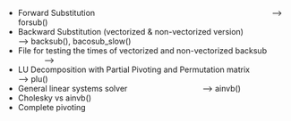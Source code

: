- Forward Substitution &emsp;&emsp;&emsp;&emsp;&emsp;&emsp;&emsp;&emsp;&emsp;&emsp;&emsp;&emsp;&emsp;&emsp;&emsp;&emsp;&emsp;&emsp;&emsp;&emsp;&emsp;&emsp; --> forsub()
- Backward Substitution (vectorized & non-vectorized version) &emsp;&emsp;&emsp;&emsp;&emsp; --> backsub(), bacosub_slow()
- File for testing the times of vectorized and non-vectorized backsub &emsp;&emsp;&emsp; --> 
- LU Decomposition with Partial Pivoting and Permutation matrix &emsp;&emsp;&emsp;&emsp; --> plu()
- General linear systems solver &emsp;&emsp;&emsp;&emsp;&emsp;&emsp;&emsp;&emsp;&emsp; --> ainvb()
- Cholesky vs ainvb() 
- Complete pivoting 
